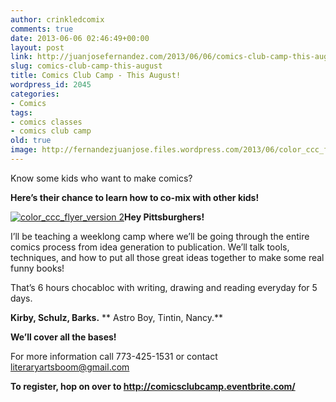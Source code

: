 ```yaml
---
author: crinkledcomix
comments: true
date: 2013-06-06 02:46:49+00:00
layout: post
link: http://juanjosefernandez.com/2013/06/06/comics-club-camp-this-august/
slug: comics-club-camp-this-august
title: Comics Club Camp - This August!
wordpress_id: 2045
categories:
- Comics
tags:
- comics classes
- comics club camp
old: true
image: http://fernandezjuanjose.files.wordpress.com/2013/06/color_ccc_flyer_version-2.jpg
---
```

Know some kids who want to make comics?

**Here’s their chance to learn how to co-mix with other kids!**
<!--more-->
[![color_ccc_flyer_version 2](http://fernandezjuanjose.files.wordpress.com/2013/06/color_ccc_flyer_version-2.jpg?w=590)](http://fernandezjuanjose.files.wordpress.com/2013/06/color_ccc_flyer_version-2.jpg)**Hey Pittsburghers!**


I’ll be teaching a weeklong camp where we’ll be going through the entire comics process from idea generation to publication. We’ll talk tools, techniques, and how to put all those great ideas together to make some real funny books!

That’s 6 hours chocabloc with writing, drawing and reading everyday for 5 days.


**Kirby, Schulz, Barks.**
** Astro Boy, Tintin, Nancy.**




**We’ll cover all the bases!**




For more information call 773-425-1531 or contact literaryartsboom@gmail.com


**To register, hop on over to http://comicsclubcamp.eventbrite.com/**
